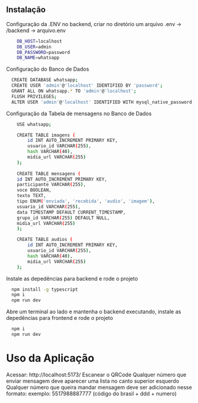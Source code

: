 
## Instalação

Configuração da .ENV no backend, criar no diretório um arquivo .env -> /backend -> arquivo.env

```bash
    DB_HOST=localhost
    DB_USER=admin
    DB_PASSWORD=password
    DB_NAME=whatsapp
```



Configuração do Banco de Dados

```bash
  CREATE DATABASE whatsapp;
  CREATE USER 'admin'@'localhost' IDENTIFIED BY 'password';
  GRANT ALL ON whatsapp.* TO 'admin'@'localhost';
  FLUSH PRIVILEGES;
  ALTER USER 'admin'@'localhost' IDENTIFIED WITH mysql_native_password BY 'password';
```

Configuração da Tabela de mensagens no Banco de Dados

```bash
    USE whatsapp;

    CREATE TABLE imagens (
        id INT AUTO_INCREMENT PRIMARY KEY,
        usuario_id VARCHAR(255),
        hash VARCHAR(40),
        midia_url VARCHAR(255)
    );
    
    CREATE TABLE mensagens (
    id INT AUTO_INCREMENT PRIMARY KEY,
    participante VARCHAR(255),
    voce BOOLEAN,
    texto TEXT,
    tipo ENUM('enviada', 'recebida', 'audio', 'imagem'),  
    usuario_id VARCHAR(255),           
    data TIMESTAMP DEFAULT CURRENT_TIMESTAMP,
    grupo_id VARCHAR(255) DEFAULT NULL,
    midia_url VARCHAR(255)
    );

    CREATE TABLE audios (
        id INT AUTO_INCREMENT PRIMARY KEY,
        usuario_id VARCHAR(255),
        hash VARCHAR(40),
        midia_url VARCHAR(255)
    );
```

Instale as depedências para backend e rode o projeto

```bash
  npm install -g typescript 
  npm i
  npm run dev
```

Abre um terminal ao lado e mantenha o backend executando, instale as depedências para frontend e rode o projeto

```bash
  npm i
  npm run dev
```
# Uso da Aplicação 
Acessar: http://localhost:5173/
Escanear o QRCode
Qualquer número que enviar mensagem deve aparecer uma lista no canto superior esquerdo
Qualquer número que queira mandar mensagem deve ser adicionado nesse formato: 
exemplo: 5517988887777 (código do brasil + ddd + numero)
